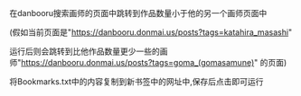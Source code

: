 在danbooru搜索画师的页面中跳转到作品数量小于他的另一个画师页面中


(假如当前页面是"https://danbooru.donmai.us/posts?tags=katahira_masashi"

运行后则会跳转到比他作品数量更少一些的画师"https://danbooru.donmai.us/posts?tags=goma_(gomasamune)"   的页面)


将Bookmarks.txt中的内容复制到新书签中的网址中,保存后点击即可运行
